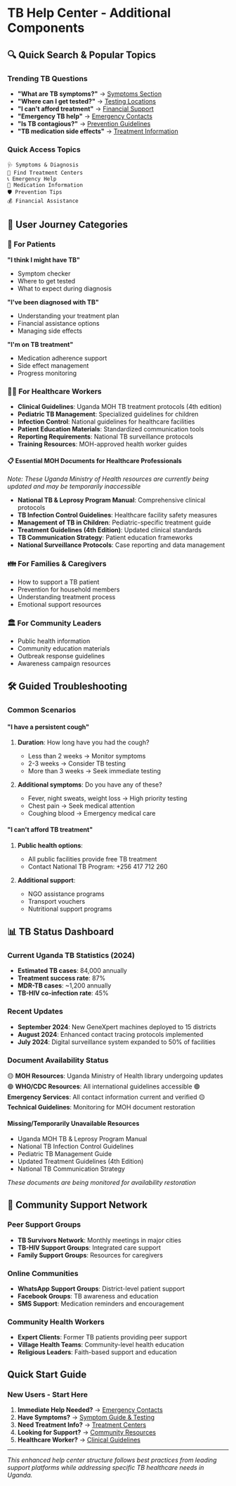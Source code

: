 # TB Help Center - Additional Components

## 🔍 Quick Search & Popular Topics

### Trending TB Questions
- **"What are TB symptoms?"** → [Symptoms Section](tuberculosis_who_factsheet.md#symptoms-and-diagnosis)
- **"Where can I get tested?"** → [Testing Locations](tuberculosis_who_factsheet.md#testing--diagnostic-services)
- **"I can't afford treatment"** → [Financial Support](tuberculosis_who_factsheet.md#financial-support)
- **"Emergency TB help"** → [Emergency Contacts](tuberculosis_who_factsheet.md#emergency-contacts--helplines)
- **"Is TB contagious?"** → [Prevention Guidelines](tuberculosis_who_factsheet.md#prevention)
- **"TB medication side effects"** → [Treatment Information](tuberculosis_who_factsheet.md#treatment-and-medication-information)

### Quick Access Topics
```
🩺 Symptoms & Diagnosis
🏥 Find Treatment Centers  
📞 Emergency Help
💊 Medication Information
🛡️ Prevention Tips
💰 Financial Assistance
```

## 👥 User Journey Categories

### 🏥 For Patients
**"I think I might have TB"**
- Symptom checker
- Where to get tested
- What to expect during diagnosis

**"I've been diagnosed with TB"**
- Understanding your treatment plan
- Financial assistance options
- Managing side effects

**"I'm on TB treatment"**
- Medication adherence support
- Side effect management
- Progress monitoring

### 👩‍⚕️ For Healthcare Workers
- **Clinical Guidelines**: Uganda MOH TB treatment protocols (4th edition)
- **Pediatric TB Management**: Specialized guidelines for children
- **Infection Control**: National guidelines for healthcare facilities
- **Patient Education Materials**: Standardized communication tools
- **Reporting Requirements**: National TB surveillance protocols
- **Training Resources**: MOH-approved health worker guides

#### 📋 Essential MOH Documents for Healthcare Professionals
*Note: These Uganda Ministry of Health resources are currently being updated and may be temporarily inaccessible*

- **National TB & Leprosy Program Manual**: Comprehensive clinical protocols
- **TB Infection Control Guidelines**: Healthcare facility safety measures  
- **Management of TB in Children**: Pediatric-specific treatment guide
- **Treatment Guidelines (4th Edition)**: Updated clinical standards
- **TB Communication Strategy**: Patient education frameworks
- **National Surveillance Protocols**: Case reporting and data management

### 👪 For Families & Caregivers
- How to support a TB patient
- Prevention for household members
- Understanding treatment process
- Emotional support resources

### 🏛️ For Community Leaders
- Public health information
- Community education materials
- Outbreak response guidelines
- Awareness campaign resources

## 🛠️ Guided Troubleshooting

### Common Scenarios

#### "I have a persistent cough"
1. **Duration**: How long have you had the cough?
   - Less than 2 weeks → Monitor symptoms
   - 2-3 weeks → Consider TB testing
   - More than 3 weeks → Seek immediate testing

2. **Additional symptoms**: Do you have any of these?
   - Fever, night sweats, weight loss → High priority testing
   - Chest pain → Seek medical attention
   - Coughing blood → Emergency medical care

#### "I can't afford TB treatment"
1. **Public health options**:
   - All public facilities provide free TB treatment
   - Contact National TB Program: +256 417 712 260

2. **Additional support**:
   - NGO assistance programs
   - Transport vouchers
   - Nutritional support programs

## 📊 TB Status Dashboard

### Current Uganda TB Statistics (2024)
- **Estimated TB cases**: 84,000 annually
- **Treatment success rate**: 87%
- **MDR-TB cases**: ~1,200 annually
- **TB-HIV co-infection rate**: 45%

### Recent Updates
- **September 2024**: New GeneXpert machines deployed to 15 districts
- **August 2024**: Enhanced contact tracing protocols implemented
- **July 2024**: Digital surveillance system expanded to 50% of facilities

### Document Availability Status
🟡 **MOH Resources**: Uganda Ministry of Health library undergoing updates
🟢 **WHO/CDC Resources**: All international guidelines accessible
🟢 **Emergency Services**: All contact information current and verified
🟡 **Technical Guidelines**: Monitoring for MOH document restoration

#### Missing/Temporarily Unavailable Resources
- Uganda MOH TB & Leprosy Program Manual
- National TB Infection Control Guidelines  
- Pediatric TB Management Guide
- Updated Treatment Guidelines (4th Edition)
- National TB Communication Strategy

*These documents are being monitored for availability restoration*

## 🤝 Community Support Network

### Peer Support Groups
- **TB Survivors Network**: Monthly meetings in major cities
- **TB-HIV Support Groups**: Integrated care support
- **Family Support Groups**: Resources for caregivers

### Online Communities
- **WhatsApp Support Groups**: District-level patient support
- **Facebook Groups**: TB awareness and education
- **SMS Support**: Medication reminders and encouragement

### Community Health Workers
- **Expert Clients**: Former TB patients providing peer support
- **Village Health Teams**: Community-level health education
- **Religious Leaders**: Faith-based support and education

## Quick Start Guide

### New Users - Start Here
1. **Immediate Help Needed?** → [Emergency Contacts](#emergency-contacts--helplines)
2. **Have Symptoms?** → [Symptom Guide & Testing](#symptoms-and-diagnosis)  
3. **Need Treatment Info?** → [Treatment Centers](#treatment-centers--healthcare-facilities)
4. **Looking for Support?** → [Community Resources](#community-support-network)
5. **Healthcare Worker?** → [Clinical Guidelines](tuberculosis_who_factsheet.md#clinical-treatment-protocols)

---

*This enhanced help center structure follows best practices from leading support platforms while addressing specific TB healthcare needs in Uganda.*